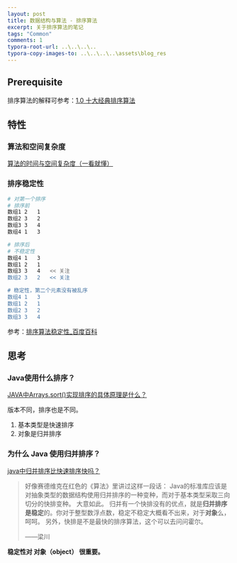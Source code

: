 ```yaml
---
layout: post
title: 数据结构与算法 - 排序算法
excerpt: 关于排序算法的笔记
tags: "Common"
comments: 1
typora-root-url: ..\..\..\..
typora-copy-images-to: ..\..\..\..\assets\blog_res
---
```


## Prerequisite

排序算法的解释可参考：[1.0 十大经典排序算法](https://www.runoob.com/w3cnote/ten-sorting-algorithm.html)

## 特性

### 算法和空间复杂度

[算法的时间与空间复杂度（一看就懂）](https://zhuanlan.zhihu.com/p/50479555)

### 排序稳定性

```bash
# 对第一个排序
# 排序前
数组1	2	1
数组2	3	2
数组3	3	4
数组4 1	3

# 排序后
# 不稳定性
数组4 1	3
数组1	2	1
数组3	3	4	<< 关注
数组2	3	2   << 关注

# 稳定性，第二个元素没有被乱序
数组4 1	3
数组1	2	1
数组2	3	2   
数组3	3	4	
```

参考：[排序算法稳定性_百度百科](https://baike.baidu.com/item/%E6%8E%92%E5%BA%8F%E7%AE%97%E6%B3%95%E7%A8%B3%E5%AE%9A%E6%80%A7)

## 思考

### Java使用什么排序？

[JAVA中Arrays.sort()实现排序的具体原理是什么？](https://www.zhihu.com/question/24629520) 

版本不同，排序也是不同。

1. 基本类型是快速排序
2. 对象是归并排序

### 为什么 Java 使用归并排序？

[java中归并排序比快速排序快吗？](https://www.zhihu.com/question/24727766)

> 好像赛德维克在红色的《算法》里讲过这样一段话：
> Java的标准库应该是对抽象类型的数据结构使用归并排序的一种变种，而对于基本类型采取三向切分的快排变种。
> 大意如此。
> 归并有一个快排没有的优点，就是**归并排序是稳定**的。你对于整型数浮点数，稳定不稳定大概看不出来，对于**对象**么，呵呵。
> 另外，快排是不是最快的排序算法，这个可以去问问霍尔。
>
> ——梁川

**稳定性对 对象（object） 很重要。**